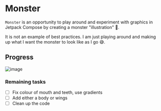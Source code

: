 # Monster

`Monster` is an opportunity to play around and experiment with graphics in Jetpack Compose by creating a monster "illustration" 👾.

It is not an example of best practices. I am just playing around and making up what I want the monster to look like as I go 😅.

## Progress

![image](https://user-images.githubusercontent.com/7950697/215315057-8ff4f4db-fe9d-44be-9bbc-9529966399a1.png)


### Remaining tasks

- [ ] Fix colour of mouth and teeth, use gradients
- [ ] Add either a body or wings
- [ ] Clean up the code
